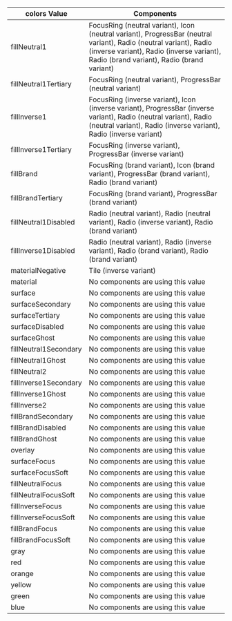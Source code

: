 colors Value | Components 
--------|-------- 
fillNeutral1 | FocusRing (neutral variant), Icon (neutral variant), ProgressBar (neutral variant), Radio (neutral variant), Radio (inverse variant), Radio (inverse variant), Radio (brand variant), Radio (brand variant)
fillNeutral1Tertiary | FocusRing (neutral variant), ProgressBar (neutral variant)
fillInverse1 | FocusRing (inverse variant), Icon (inverse variant), ProgressBar (inverse variant), Radio (neutral variant), Radio (neutral variant), Radio (inverse variant), Radio (inverse variant)
fillInverse1Tertiary | FocusRing (inverse variant), ProgressBar (inverse variant)
fillBrand | FocusRing (brand variant), Icon (brand variant), ProgressBar (brand variant), Radio (brand variant)
fillBrandTertiary | FocusRing (brand variant), ProgressBar (brand variant)
fillNeutral1Disabled | Radio (neutral variant), Radio (neutral variant), Radio (inverse variant), Radio (brand variant)
fillInverse1Disabled | Radio (neutral variant), Radio (inverse variant), Radio (brand variant), Radio (brand variant)
materialNegative | Tile (inverse variant)
material | No components are using this value
surface | No components are using this value
surfaceSecondary | No components are using this value
surfaceTertiary | No components are using this value
surfaceDisabled | No components are using this value
surfaceGhost | No components are using this value
fillNeutral1Secondary | No components are using this value
fillNeutral1Ghost | No components are using this value
fillNeutral2 | No components are using this value
fillInverse1Secondary | No components are using this value
fillInverse1Ghost | No components are using this value
fillInverse2 | No components are using this value
fillBrandSecondary | No components are using this value
fillBrandDisabled | No components are using this value
fillBrandGhost | No components are using this value
overlay | No components are using this value
surfaceFocus | No components are using this value
surfaceFocusSoft | No components are using this value
fillNeutralFocus | No components are using this value
fillNeutralFocusSoft | No components are using this value
fillInverseFocus | No components are using this value
fillInverseFocusSoft | No components are using this value
fillBrandFocus | No components are using this value
fillBrandFocusSoft | No components are using this value
gray | No components are using this value
red | No components are using this value
orange | No components are using this value
yellow | No components are using this value
green | No components are using this value
blue | No components are using this value
